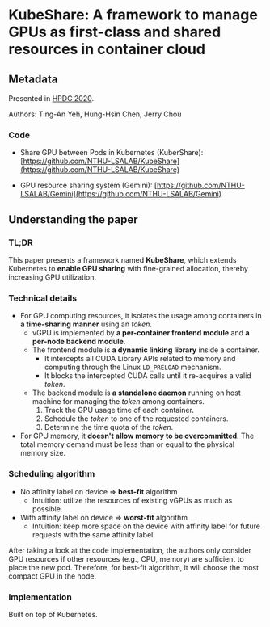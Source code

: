 # KubeShare: A framework to manage GPUs as first-class and shared resources in container cloud

## Metadata

Presented in [HPDC 2020](https://doi.org/10.1145/3369583.3392679).

Authors: Ting-An Yeh, Hung-Hsin Chen, Jerry Chou

### Code

- Share GPU between Pods in Kubernetes (KuberShare): [https://github.com/NTHU-LSALAB/KubeShare](https://github.com/NTHU-LSALAB/KubeShare)

- GPU resource sharing system (Gemini): [https://github.com/NTHU-LSALAB/Gemini](https://github.com/NTHU-LSALAB/Gemini)

## Understanding the paper

### TL;DR

This paper presents a framework named **KubeShare**, which extends Kubernetes to **enable GPU sharing** with fine-grained allocation, thereby increasing GPU utilization.

### Technical details

- For GPU computing resources, it isolates the usage among containers in **a time-sharing manner** using an *token*.
    - vGPU is implemented by **a per-container frontend module** and **a per-node backend module**.
    - The frontend module is **a dynamic linking library** inside a container.
        - It intercepts all CUDA Library APIs related to memory and computing through the Linux `LD_PRELOAD` mechanism.
        - It blocks the intercepted CUDA calls until it re-acquires a valid *token*.
    - The backend module is **a standalone daemon** running on host machine for managing the *token* among containers.
        1. Track the GPU usage time of each container.
        2. Schedule the *token* to one of the requested containers.
        3. Determine the time quota of the *token*.
- For GPU memory, it **doesn't allow memory to be overcommitted**. The total memory demand must be less than or equal to the physical memory size.

### Scheduling algorithm

- No affinity label on device => **best-fit** algorithm
    - Intuition: utilize the resources of existing vGPUs as much as possible.
- With affinity label on device => **worst-fit** algorithm
    - Intuition: keep more space on the device with affinity label for future requests with the same affinity label.

After taking a look at the code implementation, the authors only consider GPU resources if other resources (e.g., CPU, memory) are sufficient to place the new pod. Therefore, for best-fit algorithm, it will choose the most compact GPU in the node.

### Implementation

Built on top of Kubernetes.

